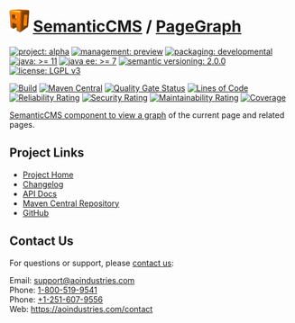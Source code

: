 # [<img src="ao-logo.png" alt="AO Logo" width="35" height="40">](https://github.com/ao-apps) [SemanticCMS](https://github.com/ao-apps/semanticcms) / [PageGraph](https://github.com/ao-apps/semanticcms-pagegraph)

[![project: alpha](https://semanticcms.com/ao-badges/project-alpha.svg)](https://aoindustries.com/life-cycle#project-alpha)
[![management: preview](https://semanticcms.com/ao-badges/management-preview.svg)](https://aoindustries.com/life-cycle#management-preview)
[![packaging: developmental](https://semanticcms.com/ao-badges/packaging-developmental.svg)](https://aoindustries.com/life-cycle#packaging-developmental)  
[![java: &gt;= 11](https://semanticcms.com/ao-badges/java-11.svg)](https://docs.oracle.com/en/java/javase/11/docs/api/)
[![java ee: &gt;= 7](https://semanticcms.com/ao-badges/javaee-7.svg)](https://docs.oracle.com/javaee/7/api/)
[![semantic versioning: 2.0.0](https://semanticcms.com/ao-badges/semver-2.0.0.svg)](http://semver.org/spec/v2.0.0.html)
[![license: LGPL v3](https://semanticcms.com/ao-badges/license-lgpl-3.0.svg)](https://www.gnu.org/licenses/lgpl-3.0)

[![Build](https://github.com/ao-apps/semanticcms-pagegraph/workflows/Build/badge.svg?branch=master)](https://github.com/ao-apps/semanticcms-pagegraph/actions?query=workflow%3ABuild)
[![Maven Central](https://maven-badges.herokuapp.com/maven-central/com.semanticcms/semanticcms-pagegraph/badge.svg)](https://maven-badges.herokuapp.com/maven-central/com.semanticcms/semanticcms-pagegraph)
[![Quality Gate Status](https://sonarcloud.io/api/project_badges/measure?branch=master&project=com.semanticcms%3Asemanticcms-pagegraph&metric=alert_status)](https://sonarcloud.io/dashboard?branch=master&id=com.semanticcms%3Asemanticcms-pagegraph)
[![Lines of Code](https://sonarcloud.io/api/project_badges/measure?branch=master&project=com.semanticcms%3Asemanticcms-pagegraph&metric=ncloc)](https://sonarcloud.io/component_measures?branch=master&id=com.semanticcms%3Asemanticcms-pagegraph&metric=ncloc)  
[![Reliability Rating](https://sonarcloud.io/api/project_badges/measure?branch=master&project=com.semanticcms%3Asemanticcms-pagegraph&metric=reliability_rating)](https://sonarcloud.io/component_measures?branch=master&id=com.semanticcms%3Asemanticcms-pagegraph&metric=Reliability)
[![Security Rating](https://sonarcloud.io/api/project_badges/measure?branch=master&project=com.semanticcms%3Asemanticcms-pagegraph&metric=security_rating)](https://sonarcloud.io/component_measures?branch=master&id=com.semanticcms%3Asemanticcms-pagegraph&metric=Security)
[![Maintainability Rating](https://sonarcloud.io/api/project_badges/measure?branch=master&project=com.semanticcms%3Asemanticcms-pagegraph&metric=sqale_rating)](https://sonarcloud.io/component_measures?branch=master&id=com.semanticcms%3Asemanticcms-pagegraph&metric=Maintainability)
[![Coverage](https://sonarcloud.io/api/project_badges/measure?branch=master&project=com.semanticcms%3Asemanticcms-pagegraph&metric=coverage)](https://sonarcloud.io/component_measures?branch=master&id=com.semanticcms%3Asemanticcms-pagegraph&metric=Coverage)

[SemanticCMS component to view a graph](https://github.com/ao-apps/semanticcms-pagegraph) of the current page and related pages.

## Project Links
* [Project Home](https://semanticcms.com/pagegraph/)
* [Changelog](https://semanticcms.com/pagegraph/changelog)
* [API Docs](https://semanticcms.com/pagegraph/apidocs/)
* [Maven Central Repository](https://search.maven.org/artifact/com.semanticcms/semanticcms-pagegraph)
* [GitHub](https://github.com/ao-apps/semanticcms-pagegraph)

## Contact Us
For questions or support, please [contact us](https://aoindustries.com/contact):

Email: [support@aoindustries.com](mailto:support@aoindustries.com)  
Phone: [1-800-519-9541](tel:1-800-519-9541)  
Phone: [+1-251-607-9556](tel:+1-251-607-9556)  
Web: https://aoindustries.com/contact
